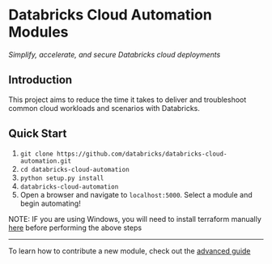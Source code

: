 # Databricks Cloud Automation Modules
<i>Simplify, accelerate, and secure Databricks cloud deployments</i>

## Introduction

This project aims to reduce the time it takes to deliver and troubleshoot common cloud workloads and scenarios with Databricks. 

## Quick Start

1. `git clone https://github.com/databricks/databricks-cloud-automation.git`
2. `cd databricks-cloud-automation`
3. `python setup.py install`
3. 	`databricks-cloud-automation`
4. Open a browser and navigate to `localhost:5000`. Select a module and begin automating!

NOTE: IF you are using Windows, you will need to install terraform manually [here](https://www.terraform.io/downloads.html) before performing the above steps

---

To learn how to contribute a new module, check out the [advanced guide](https://github.com/databricks/databricks-cloud-automation/tree/master/docs/advanced-guide.md)
